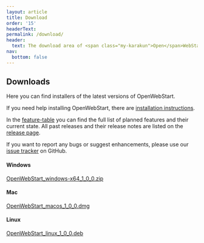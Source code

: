 ```yaml
---
layout: article
title: Download
order: '15'
headerText:
permalink: /download/
header:
  text: The download area of <span class="my-karakun">Open</span>WebStart
nav:
  bottom: false
---
```


## Downloads
Here you can find installers of the latest versions of <span class="text-highlight">Open<span>WebStart</span></span>.

If you need help installing <span class="text-highlight">Open<span>WebStart</span></span>, there are [installation instructions](/installation).


In the [feature-table](/feature-table) you can find the full list of planned features and their current state.
All past releases and their release notes are listed on the [release page](https://github.com/karakun/OpenWebStart/releases).

If you want to report any bugs or suggest enhancements, please use our [issue tracker](https://github.com/karakun/OpenWebStart/issues) on GitHub.

#### Windows
[OpenWebStart_windows-x64_1_0_0.zip](https://github.com/karakun/OpenWebStart/releases/download/v1.0.0/OpenWebStart_windows-x64_1_0_0.zip)

#### Mac
[OpenWebStart_macos_1_0_0.dmg](https://github.com/karakun/OpenWebStart/releases/download/v1.0.0/OpenWebStart_macos_1_0_0.dmg)

#### Linux
[OpenWebStart_linux_1_0_0.deb](https://github.com/karakun/OpenWebStart/releases/download/v1.0.0/OpenWebStart_linux_1_0_0.deb)
